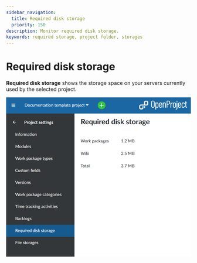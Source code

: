 ```yaml
---
sidebar_navigation:
  title: Required disk storage
  priority: 150
description: Monitor required disk storage.
keywords: required storage, project folder, storages
---
```

# Required disk storage

**Required disk storage** shows the storage space on your servers currently used by the selected project. 

![Required disk storage in OpenProject settings](openproject-user-guide-project-settings-required-disk-storage.png)
